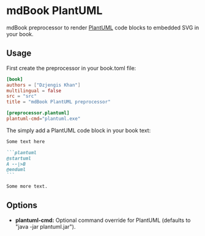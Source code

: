 # mdBook PlantUML

mdBook preprocessor to render [PlantUML](http://plantuml.com/) code blocks to embedded SVG in your book.

## Usage

First create the preprocessor in your book.toml file:
```toml
[book]
authors = ["Dzjengis Khan"]
multilingual = false
src = "src"
title = "mdBook PlantUML preprocessor"

[preprocessor.plantuml]
plantuml-cmd="plantuml.exe"
```

The simply add a PlantUML code block in your book text:
````markdown
Some text here

```plantuml
@startuml
A --|>B
@enduml
```

Some more text.

````

## Options
- **plantuml-cmd:** Optional command override for PlantUML (defaults to "java -jar plantuml.jar").

